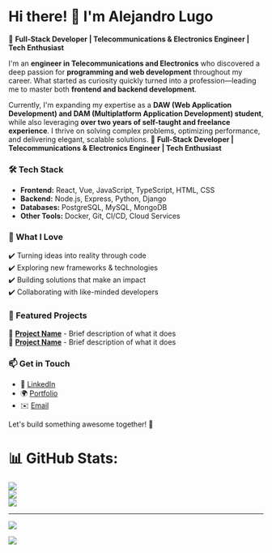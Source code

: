 # Hi there! 👋 I'm Alejandro Lugo 

🚀 **Full-Stack Developer | Telecommunications & Electronics Engineer | Tech Enthusiast**  

I'm an **engineer in Telecommunications and Electronics** who discovered a deep passion for **programming and web development** throughout my career. What started as curiosity quickly turned into a profession—leading me to master both **frontend and backend development**.  

Currently, I'm expanding my expertise as a **DAW (Web Application Development) and DAM (Multiplatform Application Development) student**, while also leveraging **over two years of self-taught and freelance experience**. I thrive on solving complex problems, optimizing performance, and delivering elegant, scalable solutions.  🚀 **Full-Stack Developer | Telecommunications & Electronics Engineer | Tech Enthusiast**  

### 🛠️ Tech Stack  
- **Frontend:** React, Vue, JavaScript, TypeScript, HTML, CSS  
- **Backend:** Node.js, Express, Python, Django  
- **Databases:** PostgreSQL, MySQL, MongoDB  
- **Other Tools:** Docker, Git, CI/CD, Cloud Services  

### 🌟 What I Love  
✔️ Turning ideas into reality through code  
✔️ Exploring new frameworks & technologies  
✔️ Building solutions that make an impact  
✔️ Collaborating with like-minded developers  

### 📌 Featured Projects  
🔹 **[Project Name](#)** - Brief description of what it does  
🔹 **[Project Name](#)** - Brief description of what it does  

### 📫 Get in Touch  
- 💼 [LinkedIn](#)  
- 🌍 [Portfolio](#)  
- ✉️ [Email](mailto:your.email@example.com)  

Let's build something awesome together! 🚀  


# 📊 GitHub Stats:
![](https://github-readme-stats.vercel.app/api?username=aggiovato&theme=dark&hide_border=false&include_all_commits=true&count_private=true)<br/>
![](https://github-readme-streak-stats.herokuapp.com/?user=aggiovato&theme=dark&hide_border=false)<br/>
![](https://github-readme-stats.vercel.app/api/top-langs/?username=aggiovato&theme=dark&hide_border=false&include_all_commits=true&count_private=true&layout=compact)

---
[![](https://visitcount.itsvg.in/api?id=aggiovato&icon=0&color=0)](https://visitcount.itsvg.in)

<!-- Proudly created with GPRM ( https://gprm.itsvg.in ) -->
[![](https://visitcount.itsvg.in/api?id=Aggiovato&label=Profile%20Views&pretty=false)](https://visitcount.itsvg.in)
